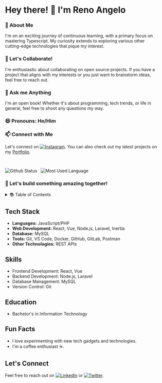 # Hey there! 👋 I'm Reno Angelo

### 🌱 About Me

I'm on an exciting journey of continuous learning, with a primary focus on mastering Typescript. My curiosity extends to exploring various other cutting-edge technologies that pique my interest.

### 👯 Let's Collaborate!

I'm enthusiastic about collaborating on open source projects. If you have a project that aligns with my interests or you just want to brainstorm ideas, feel free to reach out.

### 💬 Ask me Anything

I'm an open book! Whether it's about programming, tech trends, or life in general, feel free to shoot any questions my way.

### 😄 Pronouns: He/Him

### 📫 Connect with Me

Let's connect on [![Instagram](https://img.shields.io/badge/Instagram-%40renoangelobanderlipe-%23E4405F)](https://www.instagram.com/renoangelobanderlipe). You can also check out my latest projects on my [Portfolio](https://renoangelo-banderlipe.vercel.app/).

<br />

![Github Status](https://github-readme-stats.vercel.app/api?username=renoangelobanderlipe&show_icons=true&theme=radical)&nbsp;&nbsp; ![Most Used Language](https://github-readme-stats-eight-theta.vercel.app/api/top-langs/?username=renoangelobanderlipe&layout=compact&langs_count=8&theme=graywhite)&nbsp;&nbsp;

### 🚀 Let's build something amazing together!

<!-- Table of Contents -->
<details>
<summary>📚 Table of Contents</summary>

1. [Tech Stack](#tech-stack)
2. [Projects](#projects)
3. [Skills](#skills)
4. [Education](#education)
5. [Fun Facts](#fun-facts)
6. [Let's Connect](#lets-connect)

</details>

## Tech Stack

- **Languages:** JavaScript/PHP
- **Web Development:** React, Vue, Node.js, Laravel, Inertia
- **Database:** MySQL
- **Tools:** Git, VS Code, Docker, GitHub, GitLab, Postman
- **Other Technologies:** REST APIs

<!-- ## Projects

- [Project A](#) - A brief description.
- [Project B](#) - Another exciting project. -->

## Skills

- Frontend Development: React, Vue
- Backend Development: Node.js, Laravel
- Database Management: MySQL
- Version Control: Git

## Education

- Bachelor's in Information Technology
<!-- - Online Courses: [Course 1](#), [Course 2](#) -->

## Fun Facts

- I love experimenting with new tech gadgets and technologies.
- I'm a coffee enthusiast ☕.

## Let's Connect

Feel free to reach out on [![LinkedIn](https://img.shields.io/badge/LinkedIn-Reno%20Angelo-blue)](https://www.linkedin.com/in/renoangelo) or [![Twitter](https://img.shields.io/twitter/follow/renoangelo?style=social)](https://twitter.com/renoangelo).

</details>
